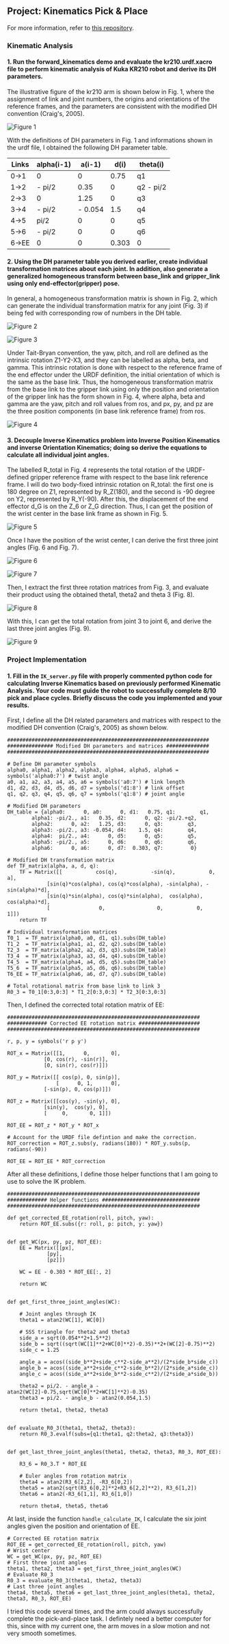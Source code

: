## Project: Kinematics Pick & Place
For more information, refer to [this repository](https://github.com/udacity/RoboND-Kinematics-Project).

[//]: # (Image References)

[image1]: figure_kr210.jpg
[image2]: homogeneous_transformation.jpg
[image3]: individual_homo_trans.jpg
[image4]: total_homo_trans_euler_angle.jpg
[image5]: wrist_center.jpg
[image6]: first_three_geometry.jpg
[image7]: first_three_derivation.jpg
[image8]: first_three_rotation.jpg
[image9]: last_three_derivation.jpg

### Kinematic Analysis
#### 1. Run the forward_kinematics demo and evaluate the kr210.urdf.xacro file to perform kinematic analysis of Kuka KR210 robot and derive its DH parameters.

The illustrative figure of the kr210 arm is shown below in Fig. 1, where the
assignment of link and joint numbers, the origins and orientations of the 
reference frames, and the parameters are consistent with the modified DH
convention (Craig's, 2005).

![Figure 1][image1]

With the definitions of DH parameters in Fig. 1 and informations shown in the
urdf file, I obtained the following DH parameter table.

Links | alpha(i-1) | a(i-1) | d(i) | theta(i)
--- | --- | --- | --- | ---
0->1 | 0 | 0 | 0.75 | q1
1->2 | - pi/2 | 0.35 | 0 | q2 - pi/2
2->3 | 0 | 1.25 | 0 | q3
3->4 |  - pi/2 | - 0.054 | 1.5 | q4
4->5 | pi/2 | 0 | 0 | q5
5->6 | - pi/2 | 0 | 0 | q6
6->EE | 0 | 0 | 0.303 | 0

#### 2. Using the DH parameter table you derived earlier, create individual transformation matrices about each joint. In addition, also generate a generalized homogeneous transform between base_link and gripper_link using only end-effector(gripper) pose.

In general, a homogeneous transformation matrix is shown in Fig. 2, which can
generate the individual transformation matrix for any joint (Fig. 3) if being 
fed with corresponding row of numbers in the DH table.

![Figure 2][image2]

![Figure 3][image3]

Under Tait-Bryan convention, the yaw, pitch, and roll are defined as the
intrinsic rotation Z1-Y2-X3, and they can be labelled as alpha, beta, and gamma.
This intrinsic rotation is done with respect to the reference frame of the end 
effector under the URDF definition, the initial orientation of which is the
same as the base link. Thus, the homogeneous transformation matrix from the 
base link to the gripper link using only the position and orientation of the
gripper link has the form shown in Fig. 4, where alpha, beta and gamma are the
yaw, pitch and roll values from ros, and px, py, and pz are the three position
components (in base link reference frame) from ros.

![Figure 4][image4]

#### 3. Decouple Inverse Kinematics problem into Inverse Position Kinematics and inverse Orientation Kinematics; doing so derive the equations to calculate all individual joint angles.

The labelled R_total in Fig. 4 represents the total rotation of the 
URDF-defined gripper reference frame with respect to the base link reference
frame. I will do two body-fixed intrinsic rotation on R_total: the first one is
180 degree on Z1, represented by R_Z(180), and the second is -90 degree on Y2,
represented by R_Y(-90). After this, the displacement of the end effector d_G is
on the Z_6 or Z_G direction. Thus, I can get the position of the wrist center in
the base link frame as shown in Fig. 5.

![Figure 5][image5]

Once I have the position of the wrist center, I can derive the first three joint
angles (Fig. 6 and Fig. 7).

![Figure 6][image6]

![Figure 7][image7]

Then, I extract the first three rotation matrices from Fig. 3, and evaluate 
their product using the obtained theta1, theta2 and theta 3 (Fig. 8).

![Figure 8][image8]

With this, I can get the total rotation from joint 3 to joint 6, and derive
the last three joint angles (Fig. 9).

![Figure 9][image9]



### Project Implementation

#### 1. Fill in the `IK_server.py` file with properly commented python code for calculating Inverse Kinematics based on previously performed Kinematic Analysis. Your code must guide the robot to successfully complete 8/10 pick and place cycles. Briefly discuss the code you implemented and your results. 

First, I define all the DH related parameters and matrices with respect to the
modified DH convention (Craig's, 2005) as shown below.

```{python}
##################################################################
############### Modified DH parameters and matrices ##############
##################################################################

# Define DH parameter symbols
alpha0, alpha1, alpha2, alpha3, alpha4, alpha5, alpha6 = symbols('alpha0:7') # twist angle
a0, a1, a2, a3, a4, a5, a6 = symbols('a0:7') # link length
d1, d2, d3, d4, d5, d6, d7 = symbols('d1:8') # link offset
q1, q2, q3, q4, q5, q6, q7 = symbols('q1:8') # joint angle

# Modified DH parameters
DH_table = {alpha0:      0, a0:      0, d1:   0.75, q1:        q1,
	    alpha1: -pi/2., a1:   0.35, d2:      0, q2: -pi/2.+q2,
	    alpha2:      0, a2:   1.25, d3:      0, q3:        q3,
	    alpha3: -pi/2., a3: -0.054, d4:    1.5, q4:        q4,
	    alpha4:  pi/2., a4:      0, d5:      0, q5:        q5,
	    alpha5: -pi/2., a5:      0, d6:      0, q6:        q6,
	    alpha6:      0, a6:      0, d7:  0.303, q7:         0}

# Modified DH transformation matrix
def TF_matrix(alpha, a, d, q):
    TF = Matrix([[           cos(q),           -sin(q),           0,             a],
	         [sin(q)*cos(alpha), cos(q)*cos(alpha), -sin(alpha), -sin(alpha)*d],
	         [sin(q)*sin(alpha), cos(q)*sin(alpha),  cos(alpha),  cos(alpha)*d],
	         [                0,                 0,           0,             1]])
    return TF

# Individual transformation matrices
T0_1  = TF_matrix(alpha0, a0, d1, q1).subs(DH_table)
T1_2  = TF_matrix(alpha1, a1, d2, q2).subs(DH_table)
T2_3  = TF_matrix(alpha2, a2, d3, q3).subs(DH_table)
T3_4  = TF_matrix(alpha3, a3, d4, q4).subs(DH_table)
T4_5  = TF_matrix(alpha4, a4, d5, q5).subs(DH_table)
T5_6  = TF_matrix(alpha5, a5, d6, q6).subs(DH_table)
T6_EE = TF_matrix(alpha6, a6, d7, q7).subs(DH_table)

# Total rotational matrix from base link to link 3
R0_3 = T0_1[0:3,0:3] * T1_2[0:3,0:3] * T2_3[0:3,0:3]
```

Then, I defined the corrected total rotation matrix of EE:

```{python}
###############################################################
############# Corrected EE rotation matrix ####################
###############################################################

r, p, y = symbols('r p y') 

ROT_x = Matrix([[1,      0,       0],
	        [0, cos(r), -sin(r)],
	        [0, sin(r), cos(r)]])

ROT_y = Matrix([[ cos(p), 0, sin(p)],
       	        [      0, 1,      0],
	        [-sin(p), 0, cos(p)]])

ROT_z = Matrix([[cos(y), -sin(y), 0],
	        [sin(y),  cos(y), 0],
	        [     0,       0, 1]])

ROT_EE = ROT_z * ROT_y * ROT_x

# Account for the URDF file defintion and make the correction.
ROT_correction = ROT_z.subs(y, radians(180)) * ROT_y.subs(p, radians(-90))

ROT_EE = ROT_EE * ROT_correction
```

After all these definitions, I define those helper functions that I am going to
use to solve the IK problem.

```{python}
###############################################################
############# Helper functions ################################
###############################################################

def get_corrected_EE_rotation(roll, pitch, yaw):
    return ROT_EE.subs({r: roll, p: pitch, y: yaw})


def get_WC(px, py, pz, ROT_EE):
    EE = Matrix([[px],
	         [py],
	         [pz]])

    WC = EE - 0.303 * ROT_EE[:, 2]

    return WC


def get_first_three_joint_angles(WC):

    # Joint angles through IK
    theta1 = atan2(WC[1], WC[0])

    # SSS triangle for theta2 and theta3
    side_a = sqrt(0.054**2+1.5**2)
    side_b = sqrt((sqrt(WC[1]**2+WC[0]**2)-0.35)**2+(WC[2]-0.75)**2)
    side_c = 1.25

    angle_a = acos((side_b**2+side_c**2-side_a**2)/(2*side_b*side_c))
    angle_b = acos((side_a**2+side_c**2-side_b**2)/(2*side_a*side_c))
    angle_c = acos((side_a**2+side_b**2-side_c**2)/(2*side_a*side_b))

    theta2 = pi/2. - angle_a - atan2(WC[2]-0.75,sqrt(WC[0]**2+WC[1]**2)-0.35)
    theta3 = pi/2. - angle_b - atan2(0.054,1.5)

    return theta1, theta2, theta3


def evaluate_R0_3(theta1, theta2, theta3):
    return R0_3.evalf(subs={q1:theta1, q2:theta2, q3:theta3})


def get_last_three_joint_angles(theta1, theta2, theta3, R0_3, ROT_EE):

    R3_6 = R0_3.T * ROT_EE

    # Euler angles from rotation matrix
    theta4 = atan2(R3_6[2,2], -R3_6[0,2])
    theta5 = atan2(sqrt(R3_6[0,2]**2+R3_6[2,2]**2), R3_6[1,2])
    theta6 = atan2(-R3_6[1,1], R3_6[1,0])

    return theta4, theta5, theta6
```

At last, inside the function `handle_calculate_IK`, I calculate the six joint
angles given the position and orientation of EE.

```{python}
# Corrected EE rotation matrix
ROT_EE = get_corrected_EE_rotation(roll, pitch, yaw)
# Wrist center
WC = get_WC(px, py, pz, ROT_EE)
# First three joint angles
theta1, theta2, theta3 = get_first_three_joint_angles(WC)
# Evaluate R0_3
R0_3 = evaluate_R0_3(theta1, theta2, theta3)
# Last three joint angles
theta4, theta5, theta6 = get_last_three_joint_angles(theta1, theta2, theta3, R0_3, ROT_EE)
```

I tried this code several times, and the arm could always successfully complete 
the pick-and-place task. I defintely need a better computer for this, since with
my current one, the arm moves in a slow motion and not very smooth sometimes.

